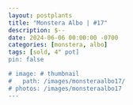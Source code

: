 ```yaml
---
layout: postplants
title: "Monstera Albo | #17"
description: $--
date: 2024-06-06 00:00:00 -0700
categories: [monstera, albo]
tags: [sold, 4" pot]
pin: false

# image: # thumbnail
#   path: /images/monsteraalbo17/
# photos: /images/monsteraalbo17
---
```

